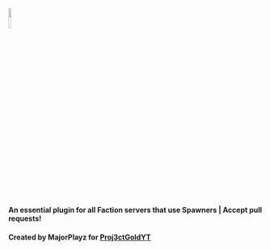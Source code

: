 <img src="https://github.com/MajorPlayz/SuperSpawners/raw/master/SuperSpawners.PNG" width="10%" height="10%"/>
<br />
<b>An essential plugin for all Faction servers that use Spawners | Accept pull requests!</b>
<br />
<h4>Created by MajorPlayz for <a href="http://youtube.com/c/Proj3ctGoldYT">Proj3ctGoldYT</a></h4>
